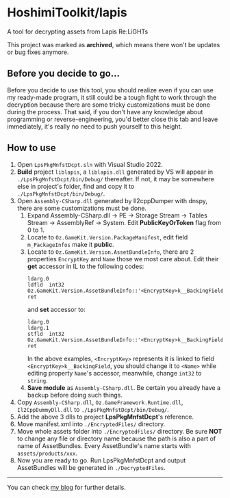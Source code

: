 # HoshimiToolkit/lapis

A tool for decrypting assets from Lapis Re:LiGHTs

This project was marked as **archived**, which means there won't be updates or bug fixes anymore.

## Before you decide to go...

Before you decide to use this tool, you should realize even if you can use my ready-made program, it still could be a tough fight to work through the decryption because there are some tricky customizations must be done during the process. That said, if you don't have any knowledge about programming or reverse-engineering, you'd better close this tab and leave immediately, it's really no need to push yourself to this height.

## How to use

1. Open `LpsPkgMnfstDcpt.sln` with Visual Studio 2022.
2. **Build** project `liblapis`, a `liblapis.dll` generated by VS will appear in `./LpsPkgMnfstDcpt/bin/Debug/` thereafter. If not, it may be somewhere else in project's folder, find and copy it to `./LpsPkgMnfstDcpt/bin/Debug/`.
3. Open `Assembly-CSharp.dll` generated by Il2cppDumper with dnspy, there are some customizations must be done.
    1. Expand Assembly-CSharp.dll -> PE -> Storage Stream -> Tables Stream -> AssemblyRef -> System. Edit **PublicKeyOrToken** flag from 0 to 1.
    2. Locate to `Oz.GameKit.Version.PackageManifest`, edit field `m_PackageInfos` make it **public**.
    3. Locate to `Oz.GameKit.Version.AssetBundleInfo`, there are 2 properties `EncryptKey` and `Name` those we most care about. Edit their **get** accessor in IL to the following codes:
        ```
        ldarg.0
        ldfld  int32 Oz.GameKit.Version.AssetBundleInfo::'<EncryptKey>k__BackingField'
        ret
        ```
        and **set** accessor to:
        ```
        ldarg.0
        ldarg.1
        stfld  int32 Oz.GameKit.Version.AssetBundleInfo::'<EncryptKey>k__BackingField'
        ret
        ```
        In the above examples, `<EncryptKey>` represents it is linked to field `<EncryptKey>k__BackingField`, you should change it to `<Name>` while editing property `Name`'s accessor, meanwhile, change `int32` to `string`.
    4. **Save module** as `Assembly-CSharp.dll`. Be certain you already have a backup before doing such things.
4. Copy `Assembly-CSharp.dll`, `Oz.GameFramework.Runtime.dll`, `Il2CppDummyDll.dll` to `./LpsPkgMnfstDcpt/bin/Debug/`.
5. Add the above 3 dlls to project **LpsPkgMnfstDcpt**'s reference.
6. Move manifest.xml into `./EncryptedFiles/` directory.
7. Move whole assets folder into `./EncryptedFiles/` directory. Be sure **NOT** to change any file or directory name because the path is also a part of name of AssetBundles. Every AssetBundle's name starts with `assets/products/xxx`.  
8. Now you are ready to go. Run LpsPkgMnfstDcpt and output AssetBundles will be generated in `./DecryptedFiles`.

---
You can check [my blog](https://malitsplus.blogspot.com/2022/01/lapis-relights.html) for further details.
